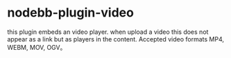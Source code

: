 # nodebb-plugin-video
this plugin embeds an video player. when upload a video this does not appear as a link but as players in the content. Accepted video formats MP4, WEBM, MOV, OGV。
